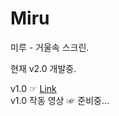 # Miru
미루 - 거울속 스크린.  

현재 v2.0 개발중.  


v1.0 ☞ [Link](https://github.com/pid011/Miru/releases/tag/v1.0)  
v1.0 작동 영상 ☞ 준비중...
